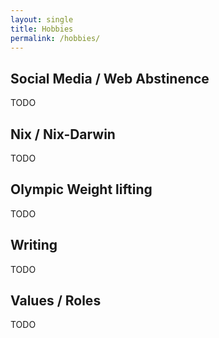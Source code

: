 ```yaml
---
layout: single 
title: Hobbies
permalink: /hobbies/
---
```



## Social Media / Web Abstinence
TODO 

## Nix / Nix-Darwin
TODO

## Olympic Weight lifting
TODO

## Writing
TODO 

## Values / Roles 
TODO

